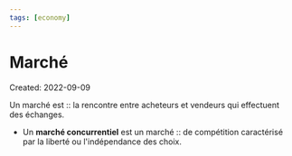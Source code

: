 ```yaml
---
tags: [economy] 
---
```

# Marché
Created: 2022-09-09

Un marché est :: la rencontre entre acheteurs et vendeurs qui effectuent des échanges.
<!--SR:!2022-09-20,8,250-->

- Un **marché concurrentiel** est un marché :: de compétition caractérisé par la liberté ou l'indépendance des choix.
<!--SR:!2022-09-13,2,210-->